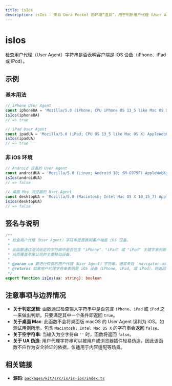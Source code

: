 ```yaml
---
title: isIos
description: isIos - 来自 Dora Pocket 的环境“道具”，用于判断用户代理（User Agent）是否为 iOS 设备。
---
```


# isIos

<!-- 1. 简介：一句话核心功能描述 -->

检查用户代理（User Agent）字符串是否表明客户端是 iOS 设备（iPhone、iPad 或 iPod）。

<!-- 2. 示例：由核心功能和从测试用例中提炼的场景组成 -->

## 示例

### 基本用法

```typescript
// iPhone User Agent
const iphoneUA = 'Mozilla/5.0 (iPhone; CPU iPhone OS 13_5 like Mac OS X) AppleWebKit/605.1.15 (KHTML, like Gecko) Version/13.1.1 Mobile/15E148 Safari/604.1'
isIos(iphoneUA)
// => true

// iPad User Agent
const ipadUA = 'Mozilla/5.0 (iPad; CPU OS 13_5 like Mac OS X) AppleWebKit/605.1.15 (KHTML, like Gecko) CriOS/83.0.4103.88 Mobile/15E148 Safari/604.1'
isIos(ipadUA)
// => true
```

### 非 iOS 环境

```typescript
// Android 设备的 User Agent
const androidUA = 'Mozilla/5.0 (Linux; Android 10; SM-G975F) AppleWebKit/537.36 (KHTML, like Gecko) Chrome/83.0.4103.106 Mobile Safari/537.36'
isIos(androidUA)
// => false

// 桌面 Mac 浏览器的 User Agent
const desktopUA = 'Mozilla/5.0 (Macintosh; Intel Mac OS X 10_15_7) AppleWebKit/537.36 (KHTML, like Gecko) Chrome/91.0.4472.114 Safari/537.36'
isIos(desktopUA)
// => false
```

<!-- 3. 签名与说明：合并了签名、参数、返回值的唯一技术核心 -->

## 签名与说明

```typescript
/**
 * 检查用户代理（User Agent）字符串是否表明客户端是 iOS 设备。
 *
 * 此函数通过测试给定的字符串中是否包含 "iPhone"、"iPad" 或 "iPod" 关键字来判断客户端环境是否为 iOS 系统，
 * 从而覆盖苹果公司的主要移动设备。
 *
 * @param ua 要进行检查的用户代理（User Agent）字符串，通常来自 `navigator.userAgent`。
 * @returns 如果用户代理字符串表明是 iOS 设备（iPhone, iPad, 或 iPod），则返回 `true`，否则返回 `false`。
 */
export function isIos(ua: string): boolean
```

<!-- 4. 注意事项与边界情况：建立用户信任 -->

## 注意事项与边界情况

- **关于判定逻辑**: 函数通过检查输入字符串中是否包含 `iPhone`、`iPad` 或 `iPod` 之一来做出判断。只要满足其中一个条件即返回 `true`。
- **关于桌面 Mac**: 此函数不会将桌面版 macOS 的 User Agent 误判为 iOS。如测试用例所示，包含 `Macintosh; Intel Mac OS X` 的字符串会返回 `false`。
- **关于空字符串**: 当输入为空字符串 `''` 时，函数将返回 `false`。
- **关于 UA 伪造**: 用户代理字符串可以被用户或浏览器插件轻易伪造，因此该函数不应作为安全验证的依据，仅适用于内容适配等场景。

<!-- 5. 相关链接：提供相关函数及源码的链接 -->

## 相关链接

- **源码**: [`packages/kit/src/is/is-ios/index.ts`](https://github.com/esdora-js/esdora/blob/main/packages/kit/src/is/is-ios/index.ts)
